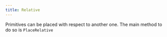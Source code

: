 ```yaml
---
title: Relative
---
```


Primitives can be placed with respect to another one. The main method to do so is ```PlaceRelative```
